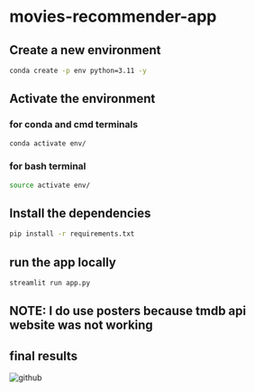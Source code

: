 # movies-recommender-app

## Create a new environment
``` bash
conda create -p env python=3.11 -y
```
## Activate the environment

### for conda and cmd terminals
``` bash
conda activate env/
```
### for bash terminal
``` bash
source activate env/
```
## Install the dependencies
``` bash
pip install -r requirements.txt
```

## run the app locally
``` bash
streamlit run app.py
```

## NOTE: I do use posters because tmdb api website was not working
## final results 

![github](https://github.com/sumityadav329/movies-recommender-app/assets/135656058/62c83ca2-b283-4c5d-8f20-a4889f74cf93)
